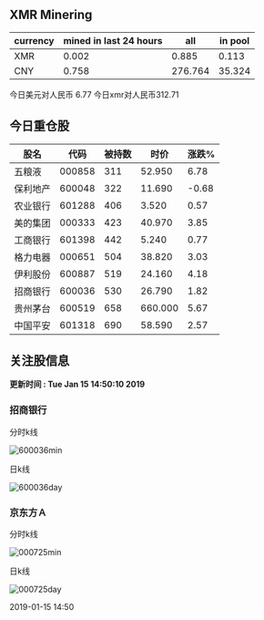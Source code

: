 ## XMR Minering

|currency|mined in last 24 hours|all|in pool|
|---|---|---|---|
|XMR|0.002|0.885|0.113|
|CNY|0.758|276.764|35.324|

今日美元对人民币 6.77	今日xmr对人民币312.71


## 今日重仓股 

|股名|代码|被持数|时价|涨跌%|
|---|---|---|---|---|
|五粮液|000858|311|52.950|6.78|
|保利地产|600048|322|11.690|-0.68|
|农业银行|601288|406|3.520|0.57|
|美的集团|000333|423|40.970|3.85|
|工商银行|601398|442|5.240|0.77|
|格力电器|000651|504|38.820|3.03|
|伊利股份|600887|519|24.160|4.18|
|招商银行|600036|530|26.790|1.82|
|贵州茅台|600519|658|660.000|5.67|
|中国平安|601318|690|58.590|2.57|

## 关注股信息
**更新时间 : Tue Jan 15 14:50:10 2019**
### 招商银行 
分时k线

![600036min](http://image.sinajs.cn/newchart/min/n/sh600036.gif)

日k线

![600036day](http://image.sinajs.cn/newchart/daily/n/sh600036.gif)

### 京东方Ａ 
分时k线

![000725min](http://image.sinajs.cn/newchart/min/n/sz000725.gif)

日k线

![000725day](http://image.sinajs.cn/newchart/daily/n/sz000725.gif)

2019-01-15 14:50